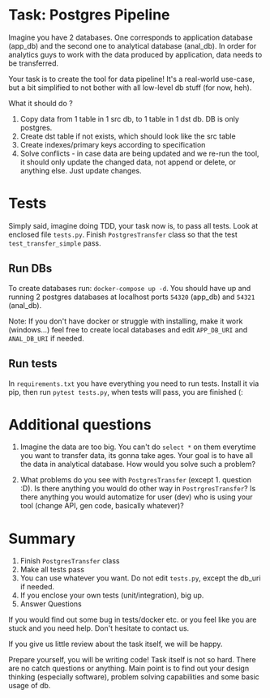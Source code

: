 # Task: Postgres Pipeline

Imagine you have 2 databases. One corresponds to application database (app_db) and
the second one to analytical database (anal_db). In order for analytics guys to work with
the data produced by application, data needs to be transferred.

Your task is to create the tool for data pipeline! It's a real-world use-case, but a bit
simplified to not bother with all low-level db stuff (for now, heh). 

What it should do ?

1. Copy data from 1 table in 1 src db, to 1 table in 1 dst db. DB is only postgres.
2. Create dst table if not exists, which should look like the src table
3. Create indexes/primary keys according to specification
4. Solve conflicts - in case data are being updated and we re-run the tool, it should only
   update the changed data, not append or delete, or anything else. Just update changes. 


# Tests

Simply said, imagine doing TDD, your task now is, to pass all tests. 
Look at enclosed file `tests.py`. Finish `PostgresTransfer` class so that
the test `test_transfer_simple` pass.

## Run DBs

To create databases run: `docker-compose up -d`. You should have up and running 2 postgres
databases at localhost ports `54320` (app_db) and `54321` (anal_db).

Note: If you don't have docker or struggle with installing, make it work (windows...) 
feel free to create local databases and edit `APP_DB_URI` and `ANAL_DB_URI` if needed. 

## Run tests

In `requirements.txt` you have everything you need to run tests. Install it via pip, then run 
`pytest tests.py`, when tests will pass, you are finished (:

# Additional questions

1. Imagine the data are too big. You can't do `select *` on them everytime you want to transfer
   data, its gonna take ages. Your goal is to have all the data in analytical database. 
   How would you solve such a problem?

2. What problems do you see with `PostgresTransfer` (except 1. question :D). Is there anything you 
   would do other way in `PostrgresTransfer`? Is there anything you would automatize 
   for user (dev) who is using your tool (change API, gen code, basically whatever)? 

# Summary

1. Finish `PostgresTransfer` class
2. Make all tests pass
3. You can use whatever you want. Do not edit `tests.py`, except the db_uri if needed.
4. If you enclose your own tests (unit/integration), big up.
5. Answer Questions

If you would find out some bug in tests/docker etc. or you feel like you are stuck and you need 
help. Don't hesitate to contact us. 

If you give us little review about the task itself, we will be happy.

Prepare yourself, you will be writing code! Task itself is not so hard.
There are no catch questions or anything. Main point is to find out your 
design thinking (especially software), problem solving capabilities and some
basic usage of db.
